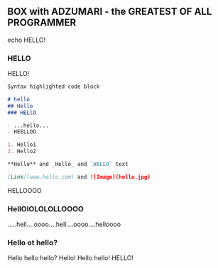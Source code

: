 ## BOX with ADZUMARI - the GREATEST OF ALL PROGRAMMER 

echo HELLO!  

### HELLO

HELLO!

```markdown
Syntax highlighted code block

# hello
## Hello
### HELlO

- ...hello...
- HEELLOO

1. Hello1
2. Hello2

**Hello** and _Hello_ and `HELLO` text

[Link](www.hello.com) and ![Image](hello.jpg)
```

HELLOOOO

### HellOlOLOLOLLOOOO

.....hell....oooo....hell....oooo....helloooo

### Hello ot hello?

Hello hello hello? Hello! Hello hello! HELLO! 
